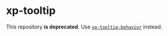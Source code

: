 # xp-tooltip

This repository **is deprecated**. Use [`xp-tooltip-behavior`](https://github.com/expandjs/xp-tooltip-behavior) instead.
